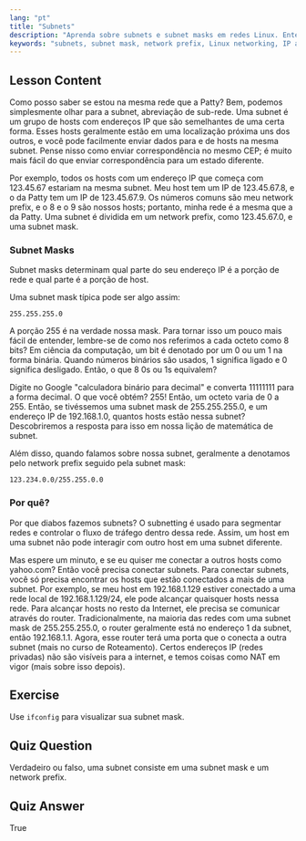 ```yaml
---
lang: "pt"
title: "Subnets"
description: "Aprenda sobre subnets e subnet masks em redes Linux. Entenda os prefixos de rede e como as subnets segmentam o tráfego. Comece com este guia amigável para iniciantes!"
keywords: "subnets, subnet mask, network prefix, Linux networking, IP address, iniciante, tutorial, ifconfig"
---
```


## Lesson Content

Como posso saber se estou na mesma rede que a Patty? Bem, podemos simplesmente olhar para a subnet, abreviação de sub-rede. Uma subnet é um grupo de hosts com endereços IP que são semelhantes de uma certa forma. Esses hosts geralmente estão em uma localização próxima uns dos outros, e você pode facilmente enviar dados para e de hosts na mesma subnet. Pense nisso como enviar correspondência no mesmo CEP; é muito mais fácil do que enviar correspondência para um estado diferente.

Por exemplo, todos os hosts com um endereço IP que começa com 123.45.67 estariam na mesma subnet. Meu host tem um IP de 123.45.67.8, e o da Patty tem um IP de 123.45.67.9. Os números comuns são meu network prefix, e o 8 e o 9 são nossos hosts; portanto, minha rede é a mesma que a da Patty. Uma subnet é dividida em um network prefix, como 123.45.67.0, e uma subnet mask.

### Subnet Masks

Subnet masks determinam qual parte do seu endereço IP é a porção de rede e qual parte é a porção de host.

Uma subnet mask típica pode ser algo assim:

```plaintext
255.255.255.0
```

A porção 255 é na verdade nossa mask. Para tornar isso um pouco mais fácil de entender, lembre-se de como nos referimos a cada octeto como 8 bits? Em ciência da computação, um bit é denotado por um 0 ou um 1 na forma binária. Quando números binários são usados, 1 significa ligado e 0 significa desligado. Então, o que 8 0s ou 1s equivalem?

Digite no Google "calculadora binário para decimal" e converta 11111111 para a forma decimal. O que você obtém? 255! Então, um octeto varia de 0 a 255. Então, se tivéssemos uma subnet mask de 255.255.255.0, e um endereço IP de 192.168.1.0, quantos hosts estão nessa subnet? Descobriremos a resposta para isso em nossa lição de matemática de subnet.

Além disso, quando falamos sobre nossa subnet, geralmente a denotamos pelo network prefix seguido pela subnet mask:

```plaintext
123.234.0.0/255.255.0.0
```

### Por quê?

Por que diabos fazemos subnets? O subnetting é usado para segmentar redes e controlar o fluxo de tráfego dentro dessa rede. Assim, um host em uma subnet não pode interagir com outro host em uma subnet diferente.

Mas espere um minuto, e se eu quiser me conectar a outros hosts como yahoo.com? Então você precisa conectar subnets. Para conectar subnets, você só precisa encontrar os hosts que estão conectados a mais de uma subnet. Por exemplo, se meu host em 192.168.1.129 estiver conectado a uma rede local de 192.168.1.129/24, ele pode alcançar quaisquer hosts nessa rede. Para alcançar hosts no resto da Internet, ele precisa se comunicar através do router. Tradicionalmente, na maioria das redes com uma subnet mask de 255.255.255.0, o router geralmente está no endereço 1 da subnet, então 192.168.1.1. Agora, esse router terá uma porta que o conecta a outra subnet (mais no curso de Roteamento). Certos endereços IP (redes privadas) não são visíveis para a internet, e temos coisas como NAT em vigor (mais sobre isso depois).

## Exercise

Use `ifconfig` para visualizar sua subnet mask.

## Quiz Question

Verdadeiro ou falso, uma subnet consiste em uma subnet mask e um network prefix.

## Quiz Answer

True
